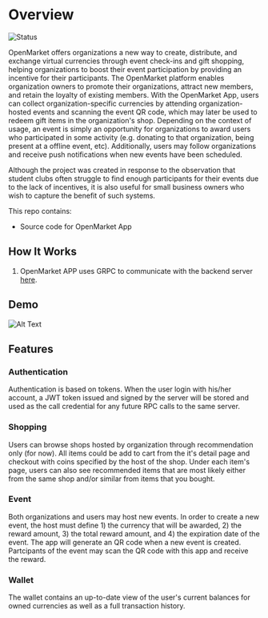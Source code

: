 # Overview

![Status](https://img.shields.io/badge/Status-On%20Development-green)

OpenMarket offers organizations a new way to create, distribute, and exchange virtual currencies through event check-ins and gift shopping, helping organizations to boost their event participation by providing an incentive for their participants. The OpenMarket platform enables organization owners to promote their organizations, attract new members, and retain the loyalty of existing members. With the OpenMarket App, users can collect organization-specific currencies by attending organization-hosted events and scanning the event QR code, which may later be used to redeem gift items in the organization's shop. Depending on the context of usage, an event is simply an opportunity for organizations to award users who participated in some activity (e.g. donating to that organization, being present at a offline event, etc). Additionally, users may follow organizations and receive push notifications when new events have been scheduled.

Although the project was created in response to the observation that student clubs often struggle to find enough participants for their events due to the lack of incentives, it is also useful for small business owners who wish to capture the benefit of such systems. 

This repo contains:
- Source code for OpenMarket App

## How It Works

1. OpenMarket APP uses GRPC to communicate with the backend server [here](https://github.com/miska12345/OpenMarket). 

## Demo
![Alt Text](https://media.giphy.com/media/3dz6cixEZFXjchmh45/giphy.gif)
## Features

### Authentication
Authentication is based on tokens.
When the user login with his/her account, a JWT token issued and signed by the server will be stored and used as the call credential for any future RPC calls to the same server.
### Shopping
Users can browse shops hosted by organization through recommendation only (for now). All items could be add to cart from the it's detail page and checkout with coins specified by the host of the shop. Under each item's page, users can also see recommended items that are most likely either from the same shop and/or similar from items that you bought.
### Event
Both organizations and users may host new events. In order to create a new event, the host must define 1) the currency that will be awarded, 2) the reward amount, 3) the total reward amount, and 4) the expiration date of the event.
The app will generate an QR code when a new event is created.
Partcipants of the event may scan the QR code with this app and receive the reward.

### Wallet
The wallet contains an up-to-date view of the user's current balances for owned currencies as well as a full transaction history.

